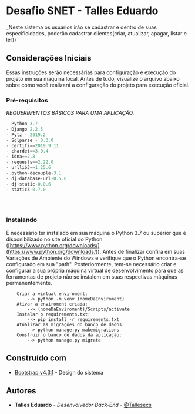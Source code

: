 Desafio SNET - Talles Eduardo
=================
_Neste sistema os usuários irão se cadastrar e dentro de suas especificidades, poderão cadastrar clientes(criar, atualizar, apagar, listar e ler))

## [](#considera%C3%A7%C3%B5es-iniciais)Considerações Iniciais

Essas instruções serão necessárias para configuração e execução do projeto em sua maquina local. Antes de tudo, visualize o arquivo abaixo sobre como você realizará a configuração do projeto para execução oficial.

### [](#pr%C3%A9-requisitos)Pré-requisitos

_REQUERIMENTOS BÁSICOS PARA UMA APLICAÇÃO._

```python
- Python 3.7
- Django 2.2.5
- Pytz - 2019.2
- Sqlparse - 0.3.0
- certifi==2019.9.11
- chardet==3.0.4
- idna==2.8
- requests==2.22.0
- urllib3==1.25.6
- python-decouple-3.1
- dj-database-url-0.5.0
- dj-static-0.0.6
- static3-0.7.0





```

### [](#instalando)Instalando

É necessário ter instalado em sua máquina o Python 3.7 ou superior que é disponibilizado no site oficial do Python ([https://www.python.org/downloads/](https://www.python.org/downloads/)). Antes de finalizar confira em suas Variações de Ambiente do Windows e verifique que o Python encontra-se configurado em sua "path". Posteriormente, tem-se necessário criar e configurar a sua própria máquina virtual de desenvolvimento para que as ferramentas de projeto não se instalem em suas respectivas máquinas permanentemente.

```
	Criar a virtual enviroment:
		--> python -m venv (nomeDaEnviroment)
	Ativar a enviroment criada:
		--> (nomeDaEnviroment)/Scripts/activate
	Instalar o requirements.txt:
	    --> pip install -r requirements.txt
	Atualizar as migrações do banco de dados:
	    --> python manage.py makemigrations
	Construir o banco de dados da aplicação:
	    --> python manage.py migrate
```

## [](#constru%C3%ADdo-com)Construído com

- [Bootstrap v4.3.1](https://maxcdn.bootstrapcdn.com/bootstrap/4.3.1/css/bootstrap.min.css) - Design do sistema

  

## [](#autores)Autores

-   **Talles Eduardo** - _Desenvolvedor Back-End_ - [@Tallesecs](https://github.com/Tallesecs)


